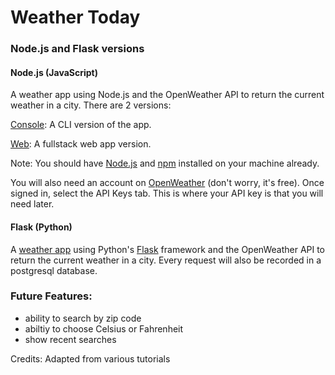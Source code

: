 # Weather Today
### Node.js and Flask versions

#### Node.js (JavaScript)
A weather app using Node.js and the OpenWeather API to return the current weather in a city. There are 2 versions:

[Console](https://github.com/zarkle/weather-today/tree/master/weather-app-console): A CLI version of the app.

[Web](https://github.com/zarkle/weather-today/tree/master/weather-app-web): A fullstack web app version.

Note: You should have [Node.js](https://nodejs.org/en/) and [npm](https://www.npmjs.com/) installed on your machine already.

You will also need an account on [OpenWeather](https://openweathermap.org/api) (don't worry, it's free).  Once signed in, select the API Keys tab. This is where your API key is that you will need later.


#### Flask (Python)
A [weather app](https://github.com/zarkle/weather-today/tree/master/weather-today-flask) using Python's [Flask](http://flask.pocoo.org/) framework and the OpenWeather API to return the current weather in a city. Every request will also be recorded in a postgresql database.


### Future Features:
- ability to search by zip code
- abiltiy to choose Celsius or Fahrenheit
- show recent searches

Credits: Adapted from various tutorials
